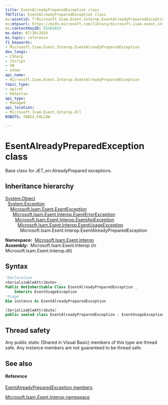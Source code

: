 ```yaml
---
title: EsentAlreadyPreparedException class
TOCTitle: EsentAlreadyPreparedException class
ms:assetid: T:Microsoft.Isam.Esent.Interop.EsentAlreadyPreparedException
ms:mtpsurl: https://msdn.microsoft.com/library/microsoft.isam.esent.interop.esentalreadypreparedexception(v=EXCHG.10)
ms:contentKeyID: 55101013
ms.date: 07/30/2014
ms.topic: reference
f1_keywords:
- Microsoft.Isam.Esent.Interop.EsentAlreadyPreparedException
dev_langs:
- CSharp
- JScript
- VB
- other
api_name: 
- Microsoft.Isam.Esent.Interop.EsentAlreadyPreparedException
topic_type: 
- apiref
- kbSyntax
api_type: 
- Managed
api_location: 
- Microsoft.Isam.Esent.Interop.dll
ROBOTS: INDEX,FOLLOW

---
```


# EsentAlreadyPreparedException class

Base class for JET_err.AlreadyPrepared exceptions.

## Inheritance hierarchy

[System.Object](/dotnet/api/system.object)  
  [System.Exception](/dotnet/api/system.exception)  
    [Microsoft.Isam.Esent.EsentException](./esentexception-class.md)  
      [Microsoft.Isam.Esent.Interop.EsentErrorException](./esenterrorexception-class.md)  
        [Microsoft.Isam.Esent.Interop.EsentApiException](./esentapiexception-class.md)  
          [Microsoft.Isam.Esent.Interop.EsentUsageException](./esentusageexception-class.md)  
            Microsoft.Isam.Esent.Interop.EsentAlreadyPreparedException  

**Namespace:**  [Microsoft.Isam.Esent.Interop](./microsoft.isam.esent.interop-namespace.md)  
**Assembly:**  Microsoft.Isam.Esent.Interop (in Microsoft.Isam.Esent.Interop.dll)

## Syntax

``` vb
'Declaration
<SerializableAttribute> _
Public NotInheritable Class EsentAlreadyPreparedException _
    Inherits EsentUsageException
'Usage
Dim instance As EsentAlreadyPreparedException
```

``` csharp
[SerializableAttribute]
public sealed class EsentAlreadyPreparedException : EsentUsageException
```

## Thread safety

Any public static (Shared in Visual Basic) members of this type are thread safe. Any instance members are not guaranteed to be thread safe.

## See also

#### Reference

[EsentAlreadyPreparedException members](./esentalreadypreparedexception-members.md)

[Microsoft.Isam.Esent.Interop namespace](./microsoft.isam.esent.interop-namespace.md)